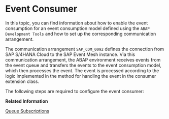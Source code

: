 <!-- loio38b5744273324b60b782948afce5241a -->

# Event Consumer

In this topic, you can find information about how to enable the event consumption for an event consumption model defined using the `ABAP Development Tools` and how to set up the corresponding communication arrangement.



The communication arrangement `SAP_COM_0092` defines the connection from SAP S/4HANA Cloud to the SAP Event Mesh instance. Via this communication arrangement, the ABAP environment receives events from the event queue and transfers the events to the event consumption model, which then processes the event. The event is processed according to the logic implemented in the method for handling the event in the consumer extension class.

The following steps are required to configure the event consumer:

**Related Information**  


[Queue Subscriptions](queue-subscriptions-e859a14.md "Events published through an SAP S/4HANA Cloud instance can be consumed at the SAP Event Mesh. Events published to a queue defined in your SAP Event Mesh service instance can also be consumed in SAP S/4HANA Cloud. Queues can be used to buffer events until a consumer can process them. For the right events to arrive at a queue, the queue must be subscribed to the corresponding topics. A consumer can then subscribe to the queue.")

